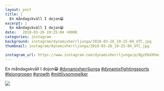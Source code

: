 ```yaml
---
layout: post
title: |
  En måndagskväll I dojon😁 
excerpt: |
  En måndagskväll I dojon😁     
date:   2018-03-26 19:25:04 +0000
categories: instagram
background: instagram/dynamixherrljunga/2018-03-26_19-25-04_UTC.jpg
thumbnail: instagram/dynamixherrljunga/2018-03-26_19-25-04_UTC.jpg

instagram_url: https://www.instagram.com/dynamixherrljunga/p/BgzE6dXhmo7
---
```

En måndagskväll I dojon😁 [#dynamixherrljunga](https://www.instagram.com/explore/tags/dynamixherrljunga/) [#dynamixfightingsports](https://www.instagram.com/explore/tags/dynamixfightingsports/) [#lejongropen](https://www.instagram.com/explore/tags/lejongropen/) [#growth](https://www.instagram.com/explore/tags/growth/) [#mittlivsommelker](https://www.instagram.com/explore/tags/mittlivsommelker/)



<img src='{{ site.baseurl }}/instagram/dynamixherrljunga/2018-03-26_19-25-04_UTC.jpg' class='img-fluid' />

